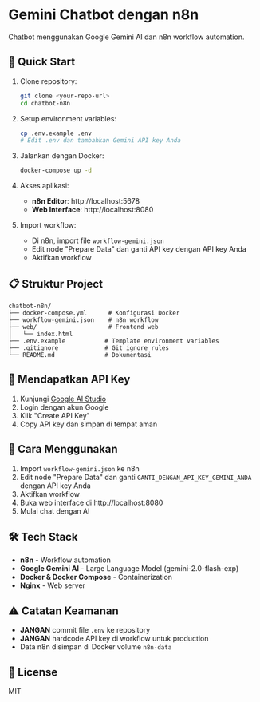 # Gemini Chatbot dengan n8n

Chatbot menggunakan Google Gemini AI dan n8n workflow automation.

## 🚀 Quick Start

1. Clone repository:
   ```bash
   git clone <your-repo-url>
   cd chatbot-n8n
   ```

2. Setup environment variables:
   ```bash
   cp .env.example .env
   # Edit .env dan tambahkan Gemini API key Anda
   ```

3. Jalankan dengan Docker:
   ```bash
   docker-compose up -d
   ```

4. Akses aplikasi:
   - **n8n Editor**: http://localhost:5678
   - **Web Interface**: http://localhost:8080

5. Import workflow:
   - Di n8n, import file `workflow-gemini.json`
   - Edit node "Prepare Data" dan ganti API key dengan API key Anda
   - Aktifkan workflow

## 📋 Struktur Project

```
chatbot-n8n/
├── docker-compose.yml      # Konfigurasi Docker
├── workflow-gemini.json    # n8n workflow
├── web/                    # Frontend web
│   └── index.html
├── .env.example           # Template environment variables
├── .gitignore             # Git ignore rules
└── README.md              # Dokumentasi
```

## 🔑 Mendapatkan API Key

1. Kunjungi [Google AI Studio](https://aistudio.google.com/app/apikey)
2. Login dengan akun Google
3. Klik "Create API Key"
4. Copy API key dan simpan di tempat aman

## 📝 Cara Menggunakan

1. Import `workflow-gemini.json` ke n8n
2. Edit node "Prepare Data" dan ganti `GANTI_DENGAN_API_KEY_GEMINI_ANDA` dengan API key Anda
3. Aktifkan workflow
4. Buka web interface di http://localhost:8080
5. Mulai chat dengan AI

## 🛠️ Tech Stack

- **n8n** - Workflow automation
- **Google Gemini AI** - Large Language Model (gemini-2.0-flash-exp)
- **Docker & Docker Compose** - Containerization
- **Nginx** - Web server

## ⚠️ Catatan Keamanan

- **JANGAN** commit file `.env` ke repository
- **JANGAN** hardcode API key di workflow untuk production
- Data n8n disimpan di Docker volume `n8n-data`

## 📄 License

MIT